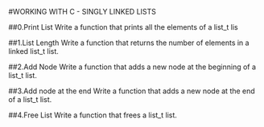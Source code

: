 #WORKING WITH C - SINGLY LINKED LISTS

##0.Print List
Write a function that prints all the elements of a list_t lis


##1.List Length
Write a function that returns the number of elements in a linked list_t list.


##2.Add Node
Write a function that adds a new node at the beginning of a list_t list.


##3.Add node at the end
Write a function that adds a new node at the end of a list_t list.


##4.Free List
Write a function that frees a list_t list.
